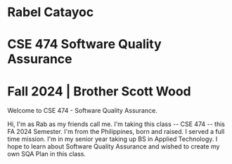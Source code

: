 # Rabel Catayoc 
# CSE 474 Software Quality Assurance 
# Fall 2024 | Brother Scott Wood

Welcome to CSE 474 - Software Quality Assurance.

Hi, I'm as Rab as my friends call me. I'm taking this class -- CSE 474 -- this FA 2024 Semester. I'm from the Philippines, born and raised. I served a full time mission. I'm in my senior year taking up BS in Applied Technology. I hope to learn about Software Quality Assurance and wished to create my own SQA Plan in this class.

